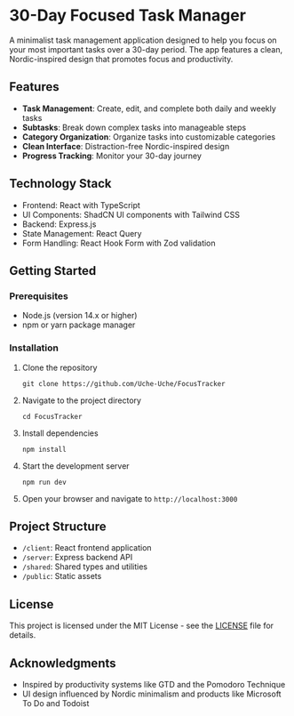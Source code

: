 # 30-Day Focused Task Manager

A minimalist task management application designed to help you focus on your most important tasks over a 30-day period. The app features a clean, Nordic-inspired design that promotes focus and productivity.

## Features

- **Task Management**: Create, edit, and complete both daily and weekly tasks
- **Subtasks**: Break down complex tasks into manageable steps
- **Category Organization**: Organize tasks into customizable categories
- **Clean Interface**: Distraction-free Nordic-inspired design
- **Progress Tracking**: Monitor your 30-day journey

## Technology Stack

- Frontend: React with TypeScript
- UI Components: ShadCN UI components with Tailwind CSS
- Backend: Express.js
- State Management: React Query
- Form Handling: React Hook Form with Zod validation

## Getting Started

### Prerequisites

- Node.js (version 14.x or higher)
- npm or yarn package manager

### Installation

1. Clone the repository
   ```
   git clone https://github.com/Uche-Uche/FocusTracker
   ```

2. Navigate to the project directory
   ```
   cd FocusTracker
   ```

3. Install dependencies
   ```
   npm install
   ```

4. Start the development server
   ```
   npm run dev
   ```

5. Open your browser and navigate to `http://localhost:3000`

## Project Structure

- `/client`: React frontend application
- `/server`: Express backend API
- `/shared`: Shared types and utilities
- `/public`: Static assets

## License

This project is licensed under the MIT License - see the [LICENSE](LICENSE) file for details.

## Acknowledgments

- Inspired by productivity systems like GTD and the Pomodoro Technique
- UI design influenced by Nordic minimalism and products like Microsoft To Do and Todoist

